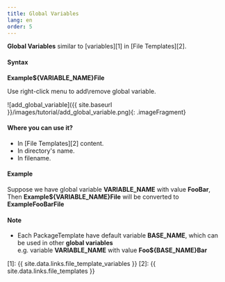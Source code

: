 ```yaml
---
title: Global Variables
lang: en
order: 5
---
```


**Global Variables** similar to [variables][1] in [File Templates][2].

#### Syntax
**Example<font class="variable">${VARIABLE_NAME}</font>File**

Use right-click menu to add\remove global variable.

![add_global_variable]({{ site.baseurl }}/images/tutorial/add_global_variable.png){: .imageFragment}

#### Where you can use it?
* In [File Templates][2] content.
* In directory's name.
* In filename.

#### Example
Suppose we have global variable **VARIABLE_NAME** with value **FooBar**,<br>
Then **Example<font class="variable">${VARIABLE_NAME}</font>File** will be converted to **ExampleFooBarFile**

#### Note
- Each PackageTemplate have default variable **BASE_NAME**, which can be used in other **global variables**<br>
e.g. variable **VARIABLE_NAME** with value **Foo<font class="variable">${BASE_NAME}</font>Bar**

<!-- - **File** Templates поддерживают вариант без скобок: **<font class="variable">$VARIABLE_NAME</font>**, однако в **Package**Templates скобки нужно указывать **всегда**. Это касается только диалога редактирования **Package Template**. В тексте **File Templates** по прежнему валидны оба варианта.  -->

[1]: {{ site.data.links.file_template_variables }}
[2]: {{ site.data.links.file_templates }}